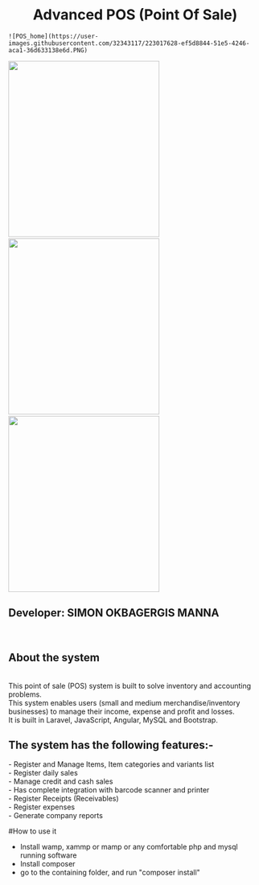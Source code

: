 <h1 align="center"> Advanced POS (Point Of Sale) </h1>
<p>
    
    ![POS_home](https://user-images.githubusercontent.com/32343117/223017628-ef5d8844-51e5-4246-aca1-36d633138e6d.PNG)

 <img src="https://user-images.githubusercontent.com/32343117/216509195-007b71c5-01f2-4305-a2d7-552133cb5a05.PNG" width=300 height=350 /> &nbsp; 
 <img src="https://user-images.githubusercontent.com/32343117/216508771-657000ef-25f5-4c1a-964f-fa2c0077e644.PNG" width=300 height=350 /> &nbsp; 
 <img src="https://user-images.githubusercontent.com/32343117/216509670-e855b0ae-3c6a-44d5-b104-da937b77a7e8.PNG" width=300 height=350 />   
   
</p>

<h2>Developer: SIMON OKBAGERGIS MANNA</h2> <br/>
<h2>About the system</h2><br/>
This point of sale (POS) system is built to solve inventory and accounting problems. <br/>
This system enables users (small and medium merchandise/inventory businesses) to manage their income, expense and profit and losses.<br/>
It is built in Laravel, JavaScript, Angular, MySQL and Bootstrap.<br/>

<h2>The system has the following features:-</h2>
-	Register and Manage Items, Item categories and variants list<br/>
-	Register daily sales<br/>
-	Manage credit and cash sales<br/>
-	Has complete integration with barcode scanner and printer<br/>
-	Register Receipts (Receivables)<br/>
-	Register expenses<br/>
-	Generate company reports<br/>


#How to use it
- Install wamp, xammp or mamp or any comfortable php and mysql running software
- Install composer
- go to the containing folder, and run "composer install"
 


